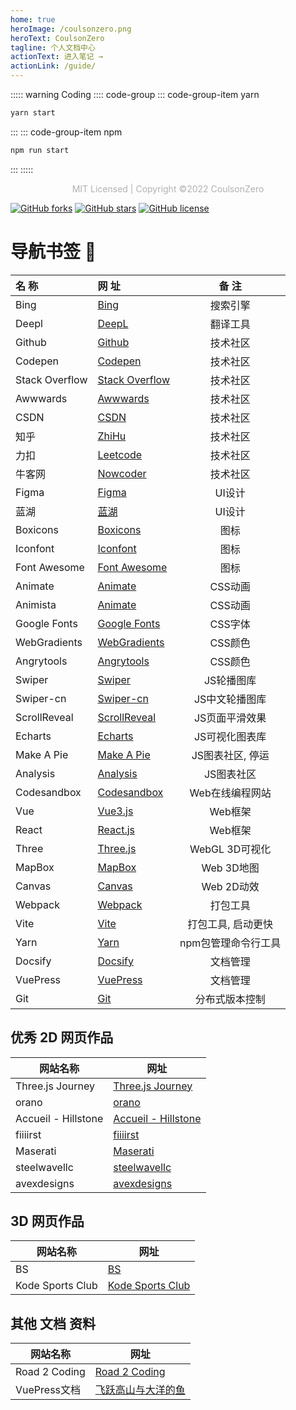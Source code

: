 ```yaml
---
home: true
heroImage: /coulsonzero.png
heroText: CoulsonZero
tagline: 个人文档中心
actionText: 进入笔记 →
actionLink: /guide/
---
```



::::: warning Coding
:::: code-group
::: code-group-item yarn
```bash
yarn start
```
:::
::: code-group-item npm
```bash
npm run start
```
:::
:::::

<p style="text-align:center; color: rgba(0,0,0,.3)">MIT Licensed | Copyright ©2022 CoulsonZero</p>

[![GitHub forks](https://img.shields.io/github/forks/coulsonzero/docs)](https://github.com/coulsonzero/docs/network)
[![GitHub stars](https://img.shields.io/github/stars/coulsonzero/docs)](https://github.com/coulsonzero/docs/stargazers)
[![GitHub license](https://img.shields.io/github/license/coulsonzero/docs)](https://github.com/coulsonzero/docs/blob/master/LICENSE)


# 导航书签 🎉



| 名 称             | 网 址             |  备 注         |
| :--------------- | :---------------  | :-------------: |
| Bing             | [Bing]            | 搜索引擎        |
| Deepl            | [DeepL]           | 翻译工具        |
| Github           | [Github]          | 技术社区        |
| Codepen          | [Codepen]         | 技术社区        |
| Stack Overflow   | [Stack Overflow]  | 技术社区        |
| Awwwards         | [Awwwards]        | 技术社区        |
| CSDN             | [CSDN]            | 技术社区        |
| 知乎              | [ZhiHu]           | 技术社区        |
| 力扣              | [Leetcode]        | 技术社区        |
| 牛客网            | [Nowcoder]        | 技术社区        |
| Figma            | [Figma]           | UI设计         |
| 蓝湖              | [蓝湖]            | UI设计         |
| Boxicons         | [Boxicons]        | 图标           |
| Iconfont         | [Iconfont]        | 图标           |
| Font Awesome     | [Font Awesome]    | 图标           |
| Animate          | [Animate]         | CSS动画        |
| Animista         | [Animate]         | CSS动画        |
| Google Fonts     | [Google Fonts]    | CSS字体        |
| WebGradients     | [WebGradients]    | CSS颜色        |
| Angrytools       | [Angrytools]      | CSS颜色        |
| Swiper           | [Swiper]          | JS轮播图库      |
| Swiper-cn        | [Swiper-cn]       | JS中文轮播图库   |
| ScrollReveal     | [ScrollReveal]    | JS页面平滑效果   |
| Echarts          | [Echarts]         | JS可视化图表库   |
| Make A Pie       | [Make A Pie]      | JS图表社区, 停运 |
| Analysis         | [Analysis]        | JS图表社区      |
| Codesandbox      | [Codesandbox]     | Web在线编程网站  |
| Vue              | [Vue3.js]         | Web框架         |
| React            | [React.js]        | Web框架         |
| Three            | [Three.js]        | WebGL 3D可视化   |
| MapBox           | [MapBox]          | Web 3D地图       |
| Canvas           | [Canvas]          | Web 2D动效       |
| Webpack          | [Webpack]         | 打包工具          |
| Vite             | [Vite]            | 打包工具, 启动更快  |
| Yarn             | [Yarn]            | npm包管理命令行工具 |
| Docsify          | [Docsify]         | 文档管理           |
| VuePress         | [VuePress]        | 文档管理           |
| Git              | [Git]             | 分布式版本控制      |

## 优秀 2D 网页作品

| 网站名称              | 网址                    |
| -------------------- | ---------------------- |
| Three.js Journey     | [Three.js Journey]     |
| orano                | [orano]                |
| Accueil - Hillstone  | [Accueil - Hillstone]  |
| fiiiirst             | [fiiiirst]             |
| Maserati             | [Maserati]             |
| steelwavellc         | [steelwavellc]         |
| avexdesigns          | [avexdesigns]          |


## 3D 网页作品

| 网站名称              | 网址                    |
| -------------------- | ---------------------- |
| BS                   | [BS]                   |
| Kode Sports Club     | [Kode Sports Club]     |

## 其他 文档 资料
| 网站名称              | 网址                                           |
| -------------------- | --------------------------------------------- |
| Road 2 Coding        | [Road 2 Coding]                               |
| VuePress文档          | [飞跃高山与大洋的鱼](https://docs.shanyuhai.top) |


<!-- Links -->

[bing]: https://cn.bing.com
[github]: https://github.com
[codepen]: https://codepen.io/trending
[csdn]: https://www.csdn.net
[stack overflow]: https://stackoverflow.com
[zhihu]: https://www.zhihu.com/
[swiper]: https://swiperjs.com
[scrollreveal]: https://scrollrevealjs.org
[echarts]: https://echarts.apache.org
[make a pie]: https://www.makeapie.com
[mapbox]: https://www.mapbox.com
[boxicons]: https://boxicons.com
[iconfont]: https://www.iconfont.cn
[animate]: https://animate.style
[font awesome]: https://fontawesome.com
[webgradients]: https://webgradients.com
[docsify]: https://docsify.js.org
[vuepress]: https://v2.vuepress.vuejs.org/zh/
[figma]: https://www.figma.com
[deepl]: https://www.deepl.com/en/translator
[webpack]: https://webpack.js.org
[vite]: https://www.vitejs.net
[蓝湖]: https://lanhuapp.com
[three.js]: https://threejs.org
[vue3.js]: https://v3.cn.vuejs.org
[react.js]: https://reactjs.org
[leetcode]: https://leetcode-cn.com
[nowcoder]: https://www.nowcoder.com
[awwwards]: https://www.awwwards.com
[animista]: https://animista.net
[google fonts]: http://googlefonts.cn/english
[swiper-cn]: https://github.surmon.me/vue-awesome-swiper/
[git]: https://git-scm.com
[docsearch]: https://docsearch.algolia.com
[yarn]: https://yarnpkg.com
[analysis]: http://analysis.datains.cn/finance-admin/#/chartLib/all
[codesandbox]: https://codesandbox.io
[canvas]: https://developer.mozilla.org/zh-CN/docs/Web/API/Canvas_API/Tutorial
[accueil - hillstone]: https://www.groupehillstone.com
[three.js journey]: https://threejs-journey.com
[bs]: https://bruno-simon.com
[road 2 coding]: https://www.r2coding.com/#/
[angrytools]: https://angrytools.com
[kode sports club]: https://kodeclubs.com
[maserati]: https://houseof.maserati.com
[fiiiirst]: https://fiiiirst.com
[steelwavellc]: https://www.steelwavellc.com
[avexdesigns]: https://avexdesigns.com/
[orano]: https://www.orano.group/experience/innovation/en
